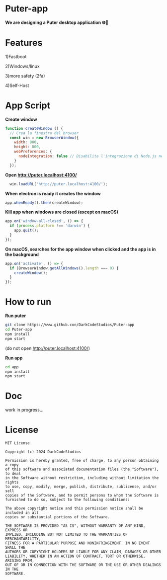 # Puter-app
**We are designing a Puter desktop application 🌐🚀**

# Features
1)Fastboot

2)Windows/linux

3)more safety (2fa)

4)Self-Host

# App Script
**Create window**
```javascript
function createWindow () {
  // Crea la finestra del browser
  const win = new BrowserWindow({
    width: 800,
    height: 800,
    webPreferences: {
      nodeIntegration: false // Disabilita l'integrazione di Node.js nella pagina web
    }
  });
```
**Open http://puter.localhost:4100/**
```javascript
  win.loadURL('http://puter.localhost:4100/');
```
**When electron is ready it creates the window**
```javascript
app.whenReady().then(createWindow);
```
**Kill app when windows are closed (except on macOS)**
```javascript
app.on('window-all-closed', () => {
  if (process.platform !== 'darwin') {
    app.quit();
  }
});
```
**On macOS, searches for the app window when clicked and the app is in the background**
```Javascript
app.on('activate', () => {
  if (BrowserWindow.getAllWindows().length === 0) {
    createWindow();
  }
});

```
# How to run

**Run puter**
```bash
git clone https://www.github.con/DarkCodeStudios/Puter-app
cd Puter-app
npm install
npm start
```
(do not open http://puter.localhost:4100/)

**Run app**
```bash
cd app
npm install
npm start
```
# Doc
work in progress...

# License 
```
MIT License

Copyright (c) 2024 DarkCodeStudios

Permission is hereby granted, free of charge, to any person obtaining a copy
of this software and associated documentation files (the "Software"), to deal
in the Software without restriction, including without limitation the rights
to use, copy, modify, merge, publish, distribute, sublicense, and/or sell
copies of the Software, and to permit persons to whom the Software is
furnished to do so, subject to the following conditions:

The above copyright notice and this permission notice shall be included in all
copies or substantial portions of the Software.

THE SOFTWARE IS PROVIDED "AS IS", WITHOUT WARRANTY OF ANY KIND, EXPRESS OR
IMPLIED, INCLUDING BUT NOT LIMITED TO THE WARRANTIES OF MERCHANTABILITY,
FITNESS FOR A PARTICULAR PURPOSE AND NONINFRINGEMENT. IN NO EVENT SHALL THE
AUTHORS OR COPYRIGHT HOLDERS BE LIABLE FOR ANY CLAIM, DAMAGES OR OTHER
LIABILITY, WHETHER IN AN ACTION OF CONTRACT, TORT OR OTHERWISE, ARISING FROM,
OUT OF OR IN CONNECTION WITH THE SOFTWARE OR THE USE OR OTHER DEALINGS IN THE
SOFTWARE.
```
